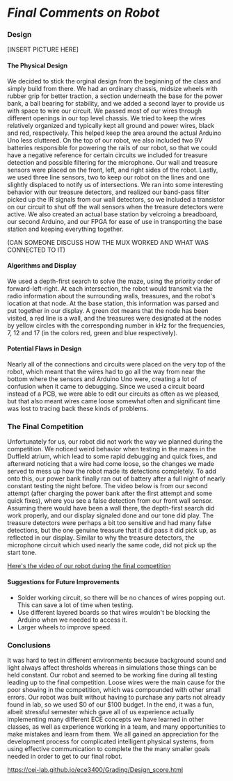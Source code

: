 # __*Final Comments on Robot*__

### Design

[INSERT PICTURE HERE]

#### The Physical Design
We decided to stick the orginal design from the beginning of the class and simply build from there. We had an ordinary chassis, midsize wheels with rubber grip for better traction, a section underneath the base for the power bank, a ball bearing for stability, and we added a second layer to provide us with space to wire our circuit. We passed most of our wires through different openings in our top level chassis. We tried to keep the wires relatively organized and typically kept all ground and power wires, black and red, respectively. This helped keep the area around the actual Arduino Uno less cluttered. On the top of our robot, we also included two 9V batteries responsible for powering the rails of our robot, so that we could have a negative reference for certain circuits we included for treasure detection and possible filtering for the microphone. Our wall and treasure sensors were placed on the front, left, and right sides of the robot. Lastly, we used three line sensors, two to keep our robot on the lines and one slightly displaced to notify us of intersections. We ran into some interesting behavior with our treasure detectors, and realized our band-pass filter picked up the IR signals from our wall detectors, so we included a transistor on our circuit to shut off the wall sensors when the treasure detectors were active.
We also created an actual base station by velcroing a breadboard, our second Arduino, and our FPGA for ease of use in transporting the base station and keeping everything together. 

(CAN SOMEONE DISCUSS HOW THE MUX WORKED AND WHAT WAS CONNECTED TO IT)

#### Algorithms and Display
We used a depth-first search to solve the maze, using the priority order of forward-left-right. At each intersection, the robot would transmit via the radio information about the surrounding walls, treasures, and the robot's location at that node. At the base station, this information was parsed and put together in our display. A green dot means that the node has been visited, a red line is a wall, and the treasures were designated at the nodes by yellow circles with the corresponding number in kHz for the frequencies, 7, 12 and 17 (in the colors red, green and blue respectively).


#### Potential Flaws in Design
Nearly all of the connections and circuits were placed on the very top of the robot, which meant that the wires had to go all the way from near the bottom where the sensors and Arduino Uno were, creating a lot of confusion when it came to debugging. Since we used a circuit board instead of a PCB, we were able to edit our circuits as often as we pleased, but that also meant wires came loose somewhat often and significant time was lost to tracing back these kinds of problems.

### The Final Competition
Unfortunately for us, our robot did not work the way we planned during the competition. We noticed weird behavior when testing in the mazes in the Duffield atrium, which lead to some rapid debugging and quick fixes, and afterward noticing that a wire had come loose, so the changes we made served to mess up how the robot made its detections completely. To add onto this, our power bank finally ran out of battery after a full night of nearly constant testing the night before. The video below is from our second attempt (after charging the power bank after the first attempt and some quick fixes), where you see a false detection from our front wall sensor. Assuming there would have been a wall there, the depth-first search did work properly, and our display signaled done and our tone did play. The treasure detectors were perhaps a bit too sensitive and had many false detections, but the one genuine treasure that it did pass it did pick up, as reflected in our display. Similar to why the treasure detectors, the microphone circuit which used nearly the same code, did not pick up the start tone.


[Here's the video of our robot during the final competition](https://www.youtube.com/watch?v=oZpQe9s_qdU)

#### Suggestions for Future Improvements
* Solder working circuit, so there will be no chances of wires popping out. This can save a lot of time when testing.
* Use different layered boards so that wires wouldn't be blocking the Arduino when we needed to access it.
* Larger wheels to improve speed.

### Conclusions
It was hard to test in different environments because background sound and light always affect thresholds whereas in simulations those things can be held constant. Our robot and seemed to be working fine during all testing leading up to the final competition. Loose wires were the main cause for the poor showing in the competition, which was compounded with other small errors.
Our robot was built without having to purchase any parts not already found in lab, so we used $0 of our $100 budget.
In the end, it was a fun, albeit stressful semester which gave all of us experience actually implementing many different ECE concepts we have learned in other classes, as well as experience working in a team, and many opportunities to make mistakes and learn from them. We all gained an appreciation for the development process for complicated intelligent physical systems, from using effective communication to complete the the many smaller goals needed in order to get to our final robot.


https://cei-lab.github.io/ece3400/Grading/Design_score.html

